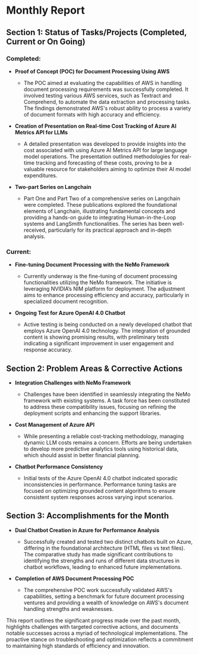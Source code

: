 # Monthly Report

## Section 1: Status of Tasks/Projects (Completed, Current or On Going)

### Completed:
- **Proof of Concept (POC) for Document Processing Using AWS**
  - The POC aimed at evaluating the capabilities of AWS in handling document processing requirements was successfully completed. It involved testing various AWS services, such as Textract and Comprehend, to automate the data extraction and processing tasks. The findings demonstrated AWS's robust ability to process a variety of document formats with high accuracy and efficiency.

- **Creation of Presentation on Real-time Cost Tracking of Azure AI Metrics API for LLMs**
  - A detailed presentation was developed to provide insights into the cost associated with using Azure AI Metrics API for large language model operations. The presentation outlined methodologies for real-time tracking and forecasting of these costs, proving to be a valuable resource for stakeholders aiming to optimize their AI model expenditures.

- **Two-part Series on Langchain**
  - Part One and Part Two of a comprehensive series on Langchain were completed. These publications explored the foundational elements of Langchain, illustrating fundamental concepts and providing a hands-on guide to integrating Human-in-the-Loop systems and LangSmith functionalities. The series has been well-received, particularly for its practical approach and in-depth analysis.

### Current:
- **Fine-tuning Document Processing with the NeMo Framework**
  - Currently underway is the fine-tuning of document processing functionalities utilizing the NeMo framework. The initiative is leveraging NVIDIA’s NIM platform for deployment. The adjustment aims to enhance processing efficiency and accuracy, particularly in specialized document recognition.

- **Ongoing Test for Azure OpenAI 4.0 Chatbot**
  - Active testing is being conducted on a newly developed chatbot that employs Azure OpenAI 4.0 technology. The integration of grounded content is showing promising results, with preliminary tests indicating a significant improvement in user engagement and response accuracy.

## Section 2: Problem Areas & Corrective Actions

- **Integration Challenges with NeMo Framework**
  - Challenges have been identified in seamlessly integrating the NeMo framework with existing systems. A task force has been constituted to address these compatibility issues, focusing on refining the deployment scripts and enhancing the support libraries.

- **Cost Management of Azure API**
  - While presenting a reliable cost-tracking methodology, managing dynamic LLM costs remains a concern. Efforts are being undertaken to develop more predictive analytics tools using historical data, which should assist in better financial planning.

- **Chatbot Performance Consistency**
  - Initial tests of the Azure OpenAI 4.0 chatbot indicated sporadic inconsistencies in performance. Performance tuning tasks are focused on optimizing grounded content algorithms to ensure consistent system responses across varying input scenarios.

## Section 3: Accomplishments for the Month

- **Dual Chatbot Creation in Azure for Performance Analysis**
  - Successfully created and tested two distinct chatbots built on Azure, differing in the foundational architecture (HTML files vs text files). The comparative study has made significant contributions to identifying the strengths and runs of different data structures in chatbot workflows, leading to enhanced future implementations.

- **Completion of AWS Document Processing POC**
  - The comprehensive POC work successfully validated AWS's capabilities, setting a benchmark for future document processing ventures and providing a wealth of knowledge on AWS's document handling strengths and weaknesses.

This report outlines the significant progress made over the past month, highlights challenges with targeted corrective actions, and documents notable successes across a myriad of technological implementations. The proactive stance on troubleshooting and optimization reflects a commitment to maintaining high standards of efficiency and innovation.